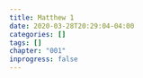 ```yaml
---
title: Matthew 1
date: 2020-03-28T20:29:04-04:00
categories: []
tags: []
chapter: "001"
inprogress: false
---
```


